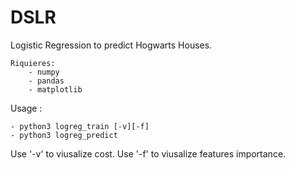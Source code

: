 # DSLR

Logistic Regression to predict Hogwarts Houses.

	Riquieres:
		- numpy
		- pandas
		- matplotlib

Usage :

	- python3 logreg_train [-v][-f]
	- python3 logreg_predict

Use '-v' to viusalize cost.
Use '-f' to viusalize features importance.
